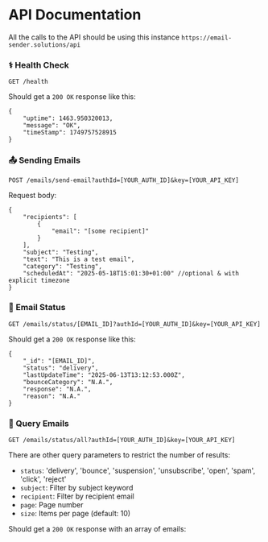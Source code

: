 # API Documentation

All the calls to the API should be using this instance `https://email-sender.solutions/api`

### ⚕️ Health Check

`GET /health`

Should get a `200 OK` response like this:

```
{
    "uptime": 1463.950320013,
    "message": "OK",
    "timeStamp": 1749757528915
}
```

### 📤 Sending Emails

`POST /emails/send-email?authId=[YOUR_AUTH_ID]&key=[YOUR_API_KEY]`

Request body:

```
{
    "recipients": [
        {
            "email": "[some recipient]"
        }
    ],
    "subject": "Testing",
    "text": "This is a test email",
    "category": "Testing",
    "scheduledAt": "2025-05-18T15:01:30+01:00" //optional & with explicit timezone
}
```

### 📡 Email Status

`GET /emails/status/[EMAIL_ID]?authId=[YOUR_AUTH_ID]&key=[YOUR_API_KEY]`

Should get a `200 OK` response like this:

```
{
    "_id": "[EMAIL_ID]",
    "status": "delivery",
    "lastUpdateTime": "2025-06-13T13:12:53.000Z",
    "bounceCategory": "N.A.",
    "response": "N.A.",
    "reason": "N.A."
}
```

### 🔎 Query Emails

`GET /emails/status/all?authId=[YOUR_AUTH_ID]&key=[YOUR_API_KEY]`

There are other query parameters to restrict the number of results:

- `status`: 'delivery', 'bounce', 'suspension', 'unsubscribe', 'open', 'spam', 'click', 'reject'
- `subject`: Filter by subject keyword
- `recipient`: Filter by recipient email
- `page`: Page number
- `size`: Items per page (default: 10)

Should get a `200 OK` response with an array of emails: